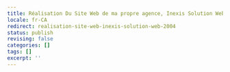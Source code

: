 ```yaml
---
title: Réalisation Du Site Web de ma propre agence, Inexis Solution Web [2004]
locale: fr-CA
redirect: realisation-site-web-inexis-solution-web-2004
status: publish
revising: false
categories: []
tags: []
excerpt: ''
---
```


